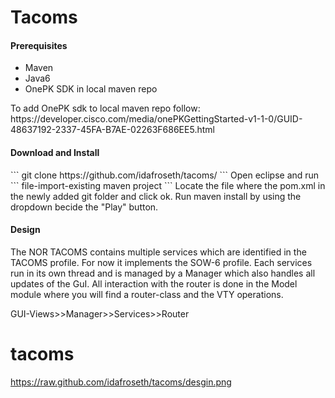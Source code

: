 # Tacoms
<h4>Prerequisites</h4>
  <ul>
    <li>Maven</li>
    <li>Java6</li>
    <li>OnePK SDK in local maven repo</li>
  </ul>
To add OnePK sdk to local maven repo follow: https://developer.cisco.com/media/onePKGettingStarted-v1-1-0/GUID-48637192-2337-45FA-B7AE-02263F686EE5.html


<h4>Download and Install</h4>
```
git clone https://github.com/idafroseth/tacoms/
```
Open eclipse and run 
```
file-import-existing maven project
```
Locate the file where the pom.xml in the newly added git folder and click ok. Run maven install by using the dropdown becide the "Play" button. 

<h4>Design</h4>
The NOR TACOMS contains multiple services which are identified in the TACOMS profile. For now it implements the SOW-6 profile. Each services run in its own thread and is managed by a Manager which also handles all updates of the GuI. All interaction with the router is done in the Model module where you will find a router-class and the VTY operations.  

GUI-Views>>Manager>>Services>>Router
# tacoms

https://raw.github.com/idafroseth/tacoms/desgin.png

